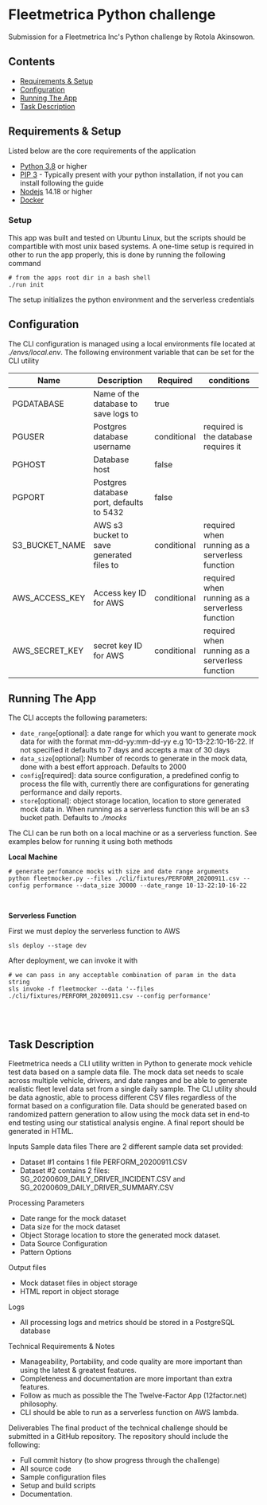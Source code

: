 # Fleetmetrica Python challenge

Submission for a Fleetmetrica Inc's Python challenge by Rotola Akinsowon.

## Contents

* [Requirements & Setup](#Requirements-&-Setup)
* [Configuration](#configuration)
* [Running The App](#running-the-app)
* [Task Description](#task-description)

## Requirements & Setup

Listed below are the core requirements of the application

- [Python 3.8](https://www.python.org/downloads/release/python-380/) or higher
- [PIP 3](https://pip.pypa.io/en/stable/installation/) - Typically present with your python installation, if not you
  can install following the guide
- [Nodejs](https://nodejs.org/en/) 14.18 or higher
- [Docker](https://docs.docker.com/get-docker/)

### Setup
This app was built and tested on Ubuntu Linux, but the scripts should be compartible with most unix based systems.
A one-time setup is required in other to run the app properly, this is done by running the following command
  ```shell
  # from the apps root dir in a bash shell
  ./run init
  ```
The setup initializes the python environment and the serverless credentials

## Configuration

The CLI configuration is managed using a local environments file located at *./envs/local.env*. The following 
environment variable 
that can be set for the CLI 
utility


| Name | Description                              | Required    | conditions                                     |
|------|------------------------------------------|-------------|------------------------------------------------|
|  PGDATABASE   | Name of the database to save logs to     | true        |                                                |
|  PGUSER   | Postgres database username               | conditional | required is the database requires it           |
|  PGHOST        | Database host                            | false       |                                                |
|  PGPORT          | Postgres database port, defaults to 5432 | false       |                                                |
|  S3_BUCKET_NAME  | AWS s3 bucket to save generated files to | conditional | required when running as a serverless function |
|  AWS_ACCESS_KEY  | Access key ID for AWS                    | conditional | required when running as a serverless function |
|  AWS_SECRET_KEY  | secret key ID for AWS                    |  conditional           |  required when running as a serverless function                                              |

## Running The App

The CLI accepts the following parameters:

- `date_range`[optional]: a date range for which you want to generate mock data for with the format mm-dd-yy:mm-dd-yy 
  e.g 10-13-22:10-16-22. If not specified it defaults to 7 days and accepts a max of 30 days
- `data_size`[optional]: Number of records to generate in the mock data, done with a best effort approach. Defaults to 
  2000
- `config`[required]: data source configuration, a predefined config to process the file with, currently there are 
  configurations for generating performance and daily reports.
- `store`[optional]: object storage location, location to store generated mock data in. When running as a serverless 
  function this will be an s3 bucket path. Defaults to *./mocks*

The CLI can be run both on a local machine or as a serverless function. See examples below for running it using both 
methods

**Local Machine**
```shell
# generate perfomance mocks with size and date range arguments
python fleetmocker.py --files ./cli/fixtures/PERFORM_20200911.csv --config performance --data_size 30000 --date_range 10-13-22:10-16-22
```
<br/>

**Serverless Function**

First we must deploy the serverless function to AWS
```shell
sls deploy --stage dev
```

After deployment, we can invoke it with
```shell
# we can pass in any acceptable combination of param in the data string
sls invoke -f fleetmocker --data '--files ./cli/fixtures/PERFORM_20200911.csv --config performance'
```

<br><br>


## Task Description

Fleetmetrica needs a CLI utility written in Python to generate mock vehicle test data based on a sample
data file. The mock data set needs to scale across multiple vehicle, drivers, and date ranges and be able
to generate realistic fleet level data set from a single daily sample. The CLI utility should be data agnostic, able 
to process different CSV files regardless of the format based on a configuration file. Data should
be generated based on randomized pattern generation to allow using the mock data set in end-to end
testing using our statistical analysis engine. A final report should be generated in HTML.

Inputs
Sample data files
There are 2 different sample data set provided:
- Dataset #1 contains 1 file PERFORM_20200911.CSV
- Dataset #2 contains 2 files: SG_20200609_DAILY_DRIVER_INCIDENT.CSV and
SG_20200609_DAILY_DRIVER_SUMMARY.CSV

Processing Parameters
- Date range for the mock dataset
- Data size for the mock dataset
- Object Storage location to store the generated mock dataset.
- Data Source Configuration
- Pattern Options

Output files
- Mock dataset files in object storage
- HTML report in object storage

Logs
- All processing logs and metrics should be stored in a PostgreSQL database

Technical Requirements &amp; Notes
- Manageability, Portability, and code quality are more important than using the latest &amp;
greatest features.
- Completeness and documentation are more important than extra features.
- Follow as much as possible the The Twelve-Factor App (12factor.net) philosophy.
- CLI should be able to run as a serverless function on AWS lambda.

Deliverables
The final product of the technical challenge should be submitted in a GitHub repository. The repository
should include the following:
- Full commit history (to show progress through the challenge)
- All source code
- Sample configuration files
- Setup and build scripts
- Documentation.